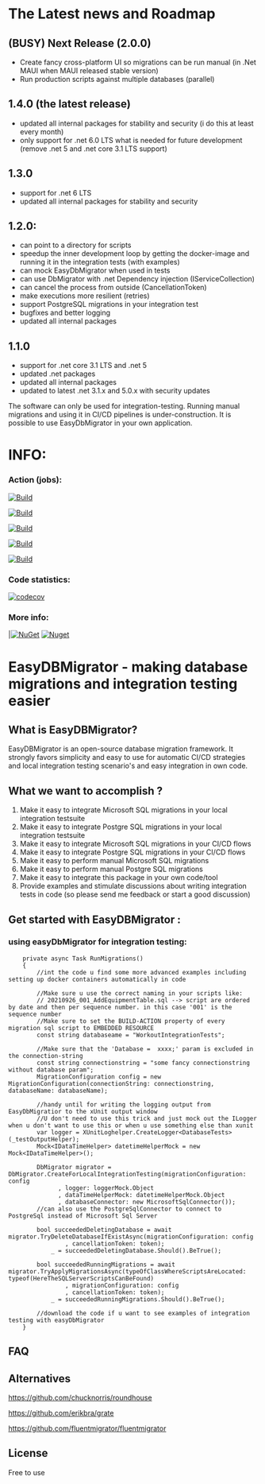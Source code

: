 # The Latest news and Roadmap

## (BUSY) Next Release (2.0.0)
- Create fancy cross-platform UI so migrations can be run manual (in .Net MAUI when MAUI released stable version)
- Run production scripts against multiple databases (parallel)

## 1.4.0 (the latest release)
- updated all internal packages for stability and security (i do this at least every month)
- only support for .net 6.0 LTS what is needed for future development (remove .net 5 and .net core 3.1 LTS support)

## 1.3.0 
- support for .net 6 LTS
- updated all internal packages for stability and security

## 1.2.0:
- can point to a directory for scripts
- speedup the inner development loop by getting the docker-image and running it in the integration tests (with examples)
- can mock EasyDbMigrator when used in tests
- can use DbMigrator with .net Dependency injection (IServiceCollection)
- can cancel the process from outside (CancellationToken)
- make executions more resilient (retries)
- support PostgreSQL migrations in your integration test
- bugfixes and better logging
- updated all internal packages
 
## 1.1.0
 - support for .net core 3.1 LTS and .net 5
 - updated .net packages
 - updated all internal packages
 - updated to latest .net 3.1.x and 5.0.x with security updates

The software can only be used for integration-testing. Running manual migrations and using it in CI/CD pipelines is under-construction. 
It is possible to use EasyDbMigrator in your own application.

# INFO:

### Action (jobs):
[![Build](https://github.com/Retrodad0001/EasyDbMigrator/actions/workflows/BuildTestDebug.yml/badge.svg)](https://github.com/Retrodad0001/EasyDbMigrator/actions/workflows/BuildTestDebug.yml)

[![Build](https://github.com/Retrodad0001/EasyDbMigrator/actions/workflows/TestReleaseBuild.yml/badge.svg)](https://github.com/Retrodad0001/EasyDbMigrator/actions/workflows/TestReleaseBuild.yml)

[![Build](https://github.com/Retrodad0001/EasyDbMigrator/actions/workflows/PackageAndReleaseMasterToNuGet.yml/badge.svg)](https://github.com/Retrodad0001/EasyDbMigrator/actions/workflows/PackageAndReleaseMasterToNuGet.yml)

[![Build](https://github.com/Retrodad0001/EasyDbMigrator/actions/workflows/codeql-analysis.yml/badge.svg)](https://github.com/Retrodad0001/EasyDbMigrator/actions/workflows/codeql-analysis.yml)

[![Build](https://github.com/Retrodad0001/EasyDbMigrator/actions/workflows/codeql-analysis-weekly.yml/badge.svg)](https://github.com/Retrodad0001/EasyDbMigrator/actions/workflows/codeql-analysis-weekly.yml)

### Code statistics:
[![codecov](https://codecov.io/gh/Retrodad0001/easydbmigrator/branch/master/graph/badge.svg?token=JWYWLP98IW)](https://codecov.io/gh/Retrodad0001/easydbmigrator)

### More info:

|[![NuGet](https://img.shields.io/nuget/v/Retrodad.EasyDbMigrator.svg)](https://www.nuget.org/packages/Retrodad.EasyDbMigrator/) 
[![Nuget](https://img.shields.io/nuget/dt/Retrodad.EasyDbMigrator.svg)](https://www.nuget.org/packages/Retrodad.EasyDbMigrator/)


# EasyDBMigrator - making database migrations and integration testing easier

## What is EasyDBMigrator?

EasyDBMigrator is an open-source database migration framework. It strongly favors simplicity and easy to use for automatic CI/CD strategies and local integration testing scenario's and easy integration in own code.
  
## What we want to accomplish ?

1. Make it easy to integrate Microsoft SQL migrations in your local integration testsuite
2. Make it easy to integrate Postgre SQL migrations in your local integration testsuite
3. Make it easy to integrate Microsoft SQL migrations in your CI/CD flows
4. Make it easy to integrate Postgre SQL migrations in your CI/CD flows
5. Make it easy to perform manual Microsoft SQL migrations
6. Make it easy to perform manual Postgre SQL migrations
7. Make it easy to integrate this package in your own code/tool
8. Provide examples and stimulate discussions about writing integration tests in code (so please send me feedback or start a good discussion)

## Get started with EasyDBMigrator :

### using easyDbMigrator for integration testing:

        private async Task RunMigrations()
        {
            //int the code u find some more advanced examples including setting up docker containers automatically in code

            //Make sure u use the correct naming in your scripts like:
            // 20210926_001_AddEquipmentTable.sql --> script are ordered by date and then per sequence number. in this case '001' is the sequence number
            //Make sure to set the BUILD-ACTION property of every migration sql script to EMBEDDED RESOURCE
            const string databaseame = "WorkoutIntegrationTests";
            
            //Make sure that the 'Database =  xxxx;' param is excluded in the connection-string
            const string connectionstring = "some fancy connectionstring without database param";
            MigrationConfiguration config = new MigrationConfiguration(connectionString: connectionstring, databaseName: databaseName);

            //handy until for writing the logging output from EasyDbMigratior to the xUnit output window
            //U don't need to use this trick and just mock out the ILogger when u don't want to use this or when u use something else than xunit
            var logger = XUnitLoghelper.CreateLogger<DatabaseTests>(_testOutputHelper);
            Mock<IDataTimeHelper> datetimeHelperMock = new Mock<IDataTimeHelper>();

            DbMigrator migrator = DbMigrator.CreateForLocalIntegrationTesting(migrationConfiguration: config
                  , logger: loggerMock.Object
                  , dataTimeHelperMock: datetimeHelperMock.Object
                  , databaseConnector: new MicrosoftSqlConnector()); 
            //can also use the PostgreSqlConnector to connect to PostgreSql instead of Microsoft Sql Server

            bool succeededDeletingDatabase = await migrator.TryDeleteDatabaseIfExistAsync(migrationConfiguration: config
                    , cancellationToken: token);
                _ = succeededDeletingDatabase.Should().BeTrue();

            bool succeededRunningMigrations = await migrator.TryApplyMigrationsAsync(typeOfClassWhereScriptsAreLocated: typeof(HereTheSQLServerScriptsCanBeFound)
                    , migrationConfiguration: config
                    , cancellationToken: token);
                _ = succeededRunningMigrations.Should().BeTrue();
            
            //download the code if u want to see examples of integration testing with easyDbMigrator
        }

## FAQ


## Alternatives
https://github.com/chucknorris/roundhouse

https://github.com/erikbra/grate

https://github.com/fluentmigrator/fluentmigrator

## License
Free to use
